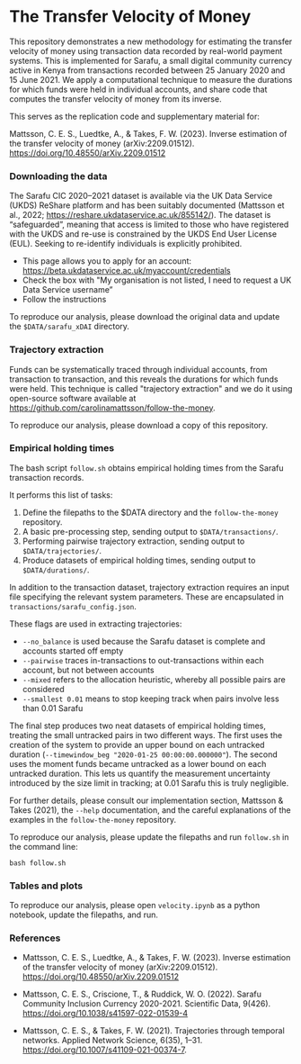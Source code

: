 # The Transfer Velocity of Money

This repository demonstrates a new methodology for estimating the transfer velocity of money using transaction data recorded by real-world payment systems. This is implemented for Sarafu, a small digital community currency active in Kenya from transactions recorded between 25 January 2020 and 15 June 2021. We apply a computational technique to measure the durations for which funds were held in individual accounts, and share code that computes the transfer velocity of money from its inverse.

This serves as the replication code and supplementary material for: 

Mattsson, C. E. S., Luedtke, A., & Takes, F. W. (2023). Inverse estimation of the transfer velocity of money (arXiv:2209.01512). https://doi.org/10.48550/arXiv.2209.01512

### Downloading the data

The Sarafu CIC 2020–2021 dataset is available via the UK Data Service (UKDS) ReShare platform and has been suitably documented (Mattsson et al., 2022; https://reshare.ukdataservice.ac.uk/855142/). The dataset is “safeguarded”, meaning that access is limited to those who have registered with the UKDS and re-use is constrained by the UKDS End User License (EUL). Seeking to re-identify individuals is explicitly prohibited.
- This page allows you to apply for an account: https://beta.ukdataservice.ac.uk/myaccount/credentials 
- Check the box with "My organisation is not listed, I need to request a UK Data Service username”
- Follow the instructions

To reproduce our analysis, please download the original data and update the `$DATA/sarafu_xDAI` directory.

### Trajectory extraction

Funds can be systematically traced through individual accounts, from transaction to transaction, and this reveals the durations for which funds were held. This technique is called "trajectory extraction" and we do it using open-source software available at https://github.com/carolinamattsson/follow-the-money. 

To reproduce our analysis, please download a copy of this repository.

### Empirical holding times

The bash script `follow.sh` obtains empirical holding times from the Sarafu transaction records. 

It performs this list of tasks:

1. Define the filepaths to the $DATA directory and the `follow-the-money` repository.
2. A basic pre-processing step, sending output to `$DATA/transactions/`.
3. Performing pairwise trajectory extraction, sending output to `$DATA/trajectories/`.
4. Produce datasets of empirical holding times, sending output to `$DATA/durations/`.

In addition to the transaction dataset, trajectory extraction requires an input file specifying the relevant system parameters. These are encapsulated in `transactions/sarafu_config.json`. 

These flags are used in extracting trajectories:
* `--no_balance` is used because the Sarafu dataset is complete and accounts started off empty
* `--pairwise` traces in-transactions to out-transactions within each account, but not between accounts
* `--mixed` refers to the allocation heuristic, whereby all possible pairs are considered
* `--smallest 0.01` means to stop keeping track when pairs involve less than 0.01 Sarafu

The final step produces two neat datasets of empirical holding times, treating the small untracked pairs in two different ways. The first uses the creation of the system to provide an upper bound on each untracked duration (`--timewindow_beg "2020-01-25 00:00:00.000000"`). The second uses the moment funds became untracked as a lower bound on each untracked duration. This lets us quantify the measurement uncertainty introduced by the size limit in tracking; at 0.01 Sarafu this is truly negligible. 

For further details, please consult our implementation section, Mattsson & Takes (2021), the `--help` documentation, and the careful explanations of the examples in the `follow-the-money` repository.

To reproduce our analysis, please update the filepaths and run `follow.sh` in the command line:
    
    bash follow.sh

### Tables and plots

To reproduce our analysis, please open `velocity.ipynb` as a python notebook, update the filepaths, and run.

### References

* Mattsson, C. E. S., Luedtke, A., & Takes, F. W. (2023). Inverse estimation of the transfer velocity of money (arXiv:2209.01512). https://doi.org/10.48550/arXiv.2209.01512

* Mattsson, C. E. S., Criscione, T., & Ruddick, W. O. (2022). Sarafu Community Inclusion Currency 2020-2021. Scientific Data, 9(426). https://doi.org/10.1038/s41597-022-01539-4

* Mattsson, C. E. S., & Takes, F. W. (2021). Trajectories through temporal networks. Applied Network Science, 6(35), 1–31. https://doi.org/10.1007/s41109-021-00374-7.

